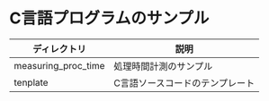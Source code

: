 # C言語プログラムのサンプル

|ディレクトリ |説明 |
|---|---|
|measuring_proc_time |処理時間計測のサンプル |
|tenplate |C言語ソースコードのテンプレート |

